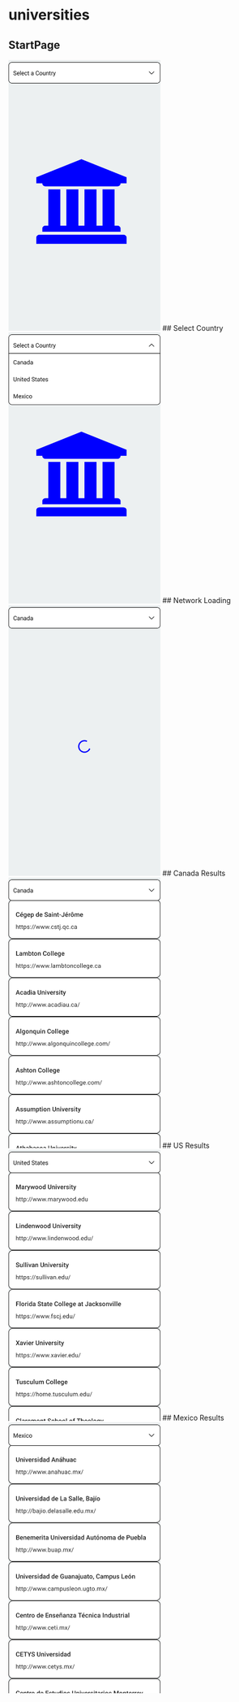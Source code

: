 # universities 
## StartPage
<img src="/src/screenshot/StartPage.png" width="300"/>
##  Select Country
<img src="/src/screenshot/SelectCountry.png" width="300"/>
## Network Loading
<img src="/src/screenshot/NetworkPending.png" width="300"/>
## Canada Results
<img src="/src/screenshot/CanadaResluts.png" width="300"/> 
## US Results
<img src="/src/screenshot/USAResults.png" width="300"/>
## Mexico Results
<img src="/src/screenshot/MexicoResults.png" width="300"/>
     

